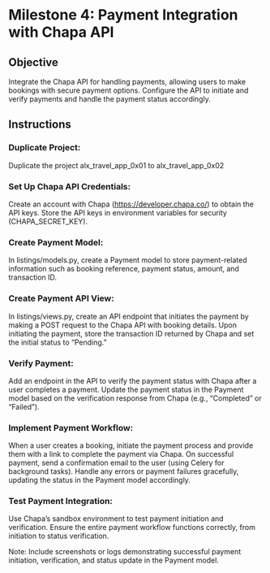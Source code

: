 # Milestone 4: Payment Integration with Chapa API

## Objective

Integrate the Chapa API for handling payments, allowing users to make bookings with secure payment options. Configure the API to initiate and verify payments and handle the payment status accordingly.

## Instructions

### Duplicate Project:

Duplicate the project alx_travel_app_0x01 to alx_travel_app_0x02

### Set Up Chapa API Credentials:

Create an account with Chapa (https://developer.chapa.co/) to obtain the API keys.
Store the API keys in environment variables for security (CHAPA_SECRET_KEY).

### Create Payment Model:

In listings/models.py, create a Payment model to store payment-related information such as booking reference, payment status, amount, and transaction ID.

### Create Payment API View:

In listings/views.py, create an API endpoint that initiates the payment by making a POST request to the Chapa API with booking details.
Upon initiating the payment, store the transaction ID returned by Chapa and set the initial status to “Pending.”

### Verify Payment:

Add an endpoint in the API to verify the payment status with Chapa after a user completes a payment.
Update the payment status in the Payment model based on the verification response from Chapa (e.g., “Completed” or “Failed”).

### Implement Payment Workflow:

When a user creates a booking, initiate the payment process and provide them with a link to complete the payment via Chapa.
On successful payment, send a confirmation email to the user (using Celery for background tasks).
Handle any errors or payment failures gracefully, updating the status in the Payment model accordingly.

### Test Payment Integration:

Use Chapa’s sandbox environment to test payment initiation and verification.
Ensure the entire payment workflow functions correctly, from initiation to status verification.

Note: Include screenshots or logs demonstrating successful payment initiation, verification, and status update in the Payment model.
